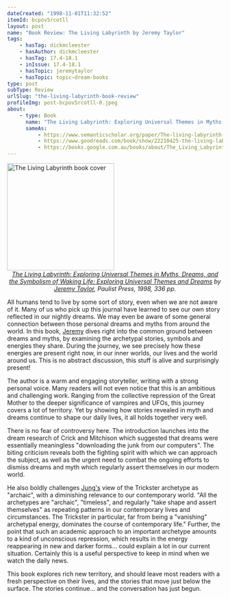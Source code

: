 ```yaml
---
dateCreated: "1998-11-01T11:32:52"
itemId: bcpov5rcotll
layout: post
name: "Book Review: The Living Labyrinth by Jeremy Taylor"
tags:
    - hasTag: dickmcleester
    - hasAuthor: dickmcleester
    - hasTag: 17.4-18.1
    - inIssue: 17.4-18.1
    - hasTopic: jeremytaylor
    - hasTopic: topic~dream-books
type: post
subType: Review
urlSlug: "the-living-labyrinth-book-review"
profileImg: post-bcpov5rcotll-0.jpeg
about:
    - type: Book
      name: "The Living Labyrinth: Exploring Universal Themes in Myths, Dreams, and the Symbolism of Waking Life"
      sameAs:
          - https://www.semanticscholar.org/paper/The-living-labyrinth-%3A-exploring-universal-themes-Taylor/27b8897275f316e7494cb3c0fbfe22f2c091f3e6
          - https://www.goodreads.com/book/show/22210425-the-living-labyrinth
          - https://books.google.com.au/books/about/The_Living_Labyrinth.html?id=p-yqVhnK5a8C
---
```


<img src="../images/post-bcpov5rcotll-0.jpeg" alt="The Living Labyrinth book cover" width="250" height="auto"/>
<!--nopreview--><div class="caption" style="text-align: center;"><i><a href="https://www.amazon.com/Living-Labyrinth-Exploring-Universal-Symbolism-ebook/dp/B005GJ7XGY">The Living Labyrinth: Exploring Universal Themes in Myths, Dreams, and the Symbolism of Waking Life: Exploring Universal Themes and Dreams</a> by <a href="../@jeremytaylor">Jeremy Taylor</a>, Paulist Press, 1998, 336 pp.</i></div><!--/nopreview-->

All humans tend to live by some sort of story, even when we are not aware of it. Many of us who pick up this journal have learned to see our own story reflected in our nightly dreams. We may even be aware of some general connection between those personal dreams and myths from around the world. In this book, [Jeremy](../@jeremytaylor) dives right into the common ground between dreams and myths, by examining the archetypal stories, symbols and energies they share. During the journey, we see precisely how these energies are present right now, in our inner worlds, our lives and the world around us. This is no abstract discussion, this stuff is alive and surprisingly present!

The author is a warm and engaging storyteller, writing with a strong personal voice. Many readers will not even notice that this is an ambitious and challenging work. Ranging from the collective repression of the Great Mother to the deeper significance of vampires and UFOs, this journey covers a lot of territory. Yet by showing how stories revealed in myth and dreams continue to shape our daily lives, it all holds together very well.

There is no fear of controversy here. The introduction launches into the dream research of Crick and Mitchison which suggested that dreams were essentially meaningless "downloading the junk from our computers". The biting criticism reveals both the fighting spirit with which we can approach the subject, as well as the urgent need to combat the ongoing efforts to dismiss dreams and myth which regularly assert themselves in our modern world.

He also boldly challenges [Jung's](../topic~jung_and_dreams) view of the Trickster archetype as "archaic", with a diminishing relevance to our contemporary world. "All the archetypes are "archaic", "timeless", and regularly "take shape and assert themselves" as repeating patterns in our contemporary lives and circumstances. The Trickster in particular, far from being a "vanishing" archetypal energy, dominates the course of contemporary life." Further, the point that such an academic approach to an important archetype amounts to a kind of unconscious repression, which results in the energy reappearing in new and darker forms... could explain a lot in our current situation. Certainly this is a useful perspective to keep in mind when we watch the daily news.

This book explores rich new territory, and should leave most readers with a fresh perspective on their lives, and the stories that move just below the surface. The stories continue... and the conversation has just begun.
